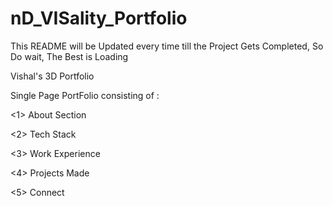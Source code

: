 # nD_VISality_Portfolio
This README will be Updated every time till the Project Gets Completed, So Do wait, The Best is Loading

Vishal's 3D Portfolio

Single Page PortFolio consisting of :

<1> About Section

<2> Tech Stack

<3> Work Experience

<4> Projects Made

<5> Connect

